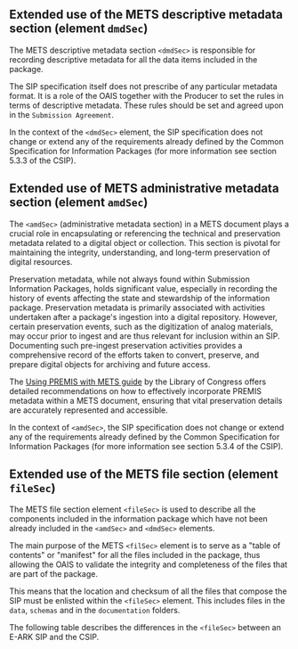 ## Extended use of the METS descriptive metadata section (element `dmdSec`)

The METS descriptive metadata section `<dmdSec>` is responsible for recording descriptive metadata for all the data items included in the package.

The SIP specification itself does not prescribe of any particular metadata format. It is a role of the OAIS together with the Producer to set the rules in terms of descriptive metadata. These rules should be set and agreed upon in the `Submission Agreement`.

In the context of the `<dmdSec>` element, the SIP specification does not change or extend any of the requirements already defined by the Common Specification for Information Packages (for more information see section 5.3.3 of the CSIP).

## Extended use of METS administrative metadata section (element `amdSec`)

The `<amdSec>` (administrative metadata section) in a METS document plays a crucial role in encapsulating or referencing the technical and preservation metadata related to a digital object or collection. This section is pivotal for maintaining the integrity, understanding, and long-term preservation of digital resources.

Preservation metadata, while not always found within Submission Information Packages, holds significant value, especially in recording the history of events affecting the state and stewardship of the information package. Preservation metadata is primarily associated with activities undertaken after a package's ingestion into a digital repository. However, certain preservation events, such as the digitization of analog materials, may occur prior to ingest and are thus relevant for inclusion within an SIP. Documenting such pre-ingest preservation activities provides a comprehensive record of the efforts taken to convert, preserve, and prepare digital objects for archiving and future access.

The [Using PREMIS with METS guide](https://www.loc.gov/standards/premis/premis-mets.html) by the Library of Congress offers detailed recommendations on how to effectively incorporate PREMIS metadata within a METS document, ensuring that vital preservation details are accurately represented and accessible.

In the context of `<amdSec>`, the SIP specification does not change or extend any of the requirements already defined by the Common Specification for Information Packages (for more information see section 5.3.4 of the CSIP).

## Extended use of the METS file section (element `fileSec`)

The METS file section element `<fileSec>` is used to describe all the components included in the information package which have not been already included in the `<amdSec>` and `<dmdSec>` elements.

The main purpose of the METS `<filSec>` element is to serve as a "table of contents" or "manifest" for all the files included in the package, thus allowing the OAIS to validate the integrity and completeness of the files that are part of the package.

This means that the location and checksum of all the files that compose the SIP must be enlisted within the `<fileSec>` element. This includes files in the `data`, `schemas` and in the `documentation` folders.

The following table describes the differences in the `<fileSec>` between an E-ARK SIP and the CSIP.

